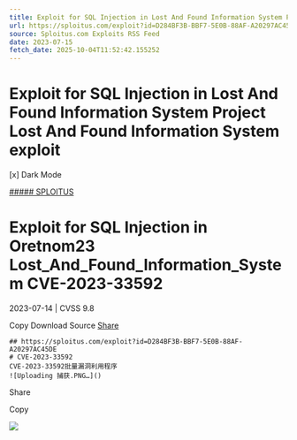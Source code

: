 ```yaml
---
title: Exploit for SQL Injection in Lost And Found Information System Project Lost And Found Information System exploit
url: https://sploitus.com/exploit?id=D284BF3B-BBF7-5E0B-88AF-A20297AC45DE&utm_source=rss&utm_medium=rss
source: Sploitus.com Exploits RSS Feed
date: 2023-07-15
fetch_date: 2025-10-04T11:52:42.155252
---
```


# Exploit for SQL Injection in Lost And Found Information System Project Lost And Found Information System exploit

[x]
Dark Mode

[##### SPLOITUS](/)

# Exploit for SQL Injection in Oretnom23 Lost\_And\_Found\_Information\_System CVE-2023-33592

2023-07-14 | CVSS 9.8

Copy
Download
Source
[Share](#share-url)

```
## https://sploitus.com/exploit?id=D284BF3B-BBF7-5E0B-88AF-A20297AC45DE
# CVE-2023-33592
CVE-2023-33592批量漏洞利用程序
![Uploading 捕获.PNG…]()
```

Share

Copy

![](https://mc.yandex.ru/watch/54912310)